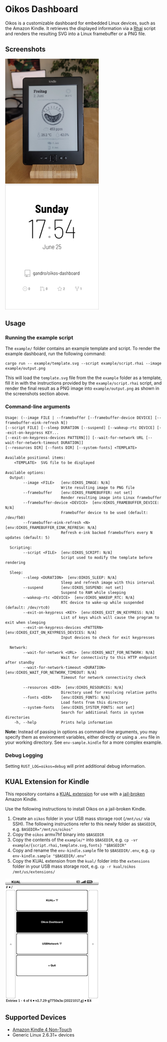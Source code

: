 # Oikos Dashboard

Oikos is a customizable dashboard for embedded Linux devices, such as the
Amazon Kindle. It retrieves the displayed information via a [Rhai](https://rhai.rs)
script and renders the resulting SVG into a Linux framebuffer or a PNG file.

## Screenshots

<img src="docs/images/oikos-on-kindle.jpg"
  alt="Oikos Dashboard running on a Kindle 4"
  width="300" height="400"
/> <img
  src="docs/images/example.png"
  alt="Oikos Dashboard running on a Kindle 4"
  width="300" height="400"
/>

## Usage

### Running the example script

The `example/` folder contains an example template and script. To render the
example dashboard, run the following command:

```
cargo run -- example/template.svg --script example/script.rhai --image example/output.png
```

This will load the `template.svg` file from the the `example` folder as a
template, fill it in with the instructions provided by the `example/script.rhai`
script, and render the final result as a PNG image into `example/output.png` as
shown in the screenshots section above.

### Command-line arguments

```usage
Usage: (--image FILE | --framebuffer [--framebuffer-device DEVICE] [--framebuffer-eink-refresh N])
[--script FILE] [--sleep DURATION [--suspend] [--wakeup-rtc DEVICE] [--exit-on-keypress KEY...
[--exit-on-keypress-devices PATTERN]]] [--wait-for-network URL [--wait-for-network-timeout DURATION]]
[--resources DIR] [--fonts DIR] [--system-fonts] <TEMPLATE>

Available positional items:
    <TEMPLATE>  SVG file to be displayed

Available options:
  Output:
        --image <FILE>   [env:OIKOS_IMAGE: N/A]
                         Write resulting image to PNG file
        --framebuffer    [env:OIKOS_FRAMEBUFFER: not set]
                         Render resulting image into Linux framebuffer
        --framebuffer-device <DEVICE>  [env:OIKOS_FRAMEBUFFER_DEVICE: N/A]
                         Framebuffer device to be used (default: /dev/fb0)
        --framebuffer-eink-refresh <N>  [env:OIKOS_FRAMEBUFFER_EINK_REFRESH: N/A]
                         Refresh e-ink backed framebuffers every N updates (default: 5)

  Scripting:
        --script <FILE>  [env:OIKOS_SCRIPT: N/A]
                         Script used to modify the template before rendering

  Sleep:
        --sleep <DURATION>  [env:OIKOS_SLEEP: N/A]
                         Sleep and refresh image with this interval
        --suspend        [env:OIKOS_SUSPEND: not set]
                         Suspend to RAM while sleeping
        --wakeup-rtc <DEVICE>  [env:OIKOS_WAKEUP_RTC: N/A]
                         RTC device to wake-up while suspended (default: /dev/rtc0)
        --exit-on-keypress <KEY>  [env:OIKOS_EXIT_ON_KEYPRESS: N/A]
                         List of keys which will cause the program to exit when sleeping
        --exit-on-keypress-devices <PATTERN>  [env:OIKOS_EXIT_ON_KEYPRESS_DEVICES: N/A]
                         Input devices to check for exit keypresses

  Network:
        --wait-for-network <URL>  [env:OIKOS_WAIT_FOR_NETWORK: N/A]
                         Wait for connectivity to this HTTP endpoint after standby
        --wait-for-network-timeout <DURATION>  [env:OIKOS_WAIT_FOR_NETWORK_TIMEOUT: N/A]
                         Timeout for network connectivity check

        --resources <DIR>  [env:OIKOS_RESOURCES: N/A]
                         Directory used for resolving relative paths
        --fonts <DIR>    [env:OIKOS_FONTS: N/A]
                         Load fonts from this directory
        --system-fonts   [env:OIKOS_SYSTEM_FONTS: not set]
                         Search for additional fonts in system directories
    -h, --help           Prints help information
```

<!-- Update the above section with the following command:
awk -i inplace '/^```usage/ { print; system("cargo run --quiet -- --help"); c=1; next} /^```/{c=0} c==0{print}' README.md
-->

**Note:** Instead of passing in options as command-line arguments, you may
specify them as environment variables, either directly or using a `.env` file
in your working directory. See `env-sample.kindle` for a more complex example.

### Debug Logging

Setting `RUST_LOG=oikos=debug` will print additional debug information.

## KUAL Extension for Kindle

This repository contains a
[KUAL extension](https://www.mobileread.com/forums/showthread.php?t=203326)
for use with a
[jail-broken](https://wiki.mobileread.com/wiki/Kindle_Hacks_Information)
Amazon Kindle.

Use the following instructions to install Oikos on a jail-broken
Kindle.

  1. Create an `oikos` folder in your USB mass storage root (`/mnt/us/` via SSH).
     The following instructions refer to this newly folder as `$BASEDIR`, e.g.
     `BASEDIR="/mnt/us/oikos"`
  2. Copy the `oikos` armv7hf binary into `$BASEDIR`
  3. Copy the contents of the `example/*` into `$BASEDIR`, e.g.
     `cp -vr example/{script.rhai,template.svg,fonts} "$BASEDIR"`
  4. Copy and rename the `env-kindle.sample` file to `$BASEDIR/.env`, e.g.
    `cp env-kindle.sample "$BASEDIR/.env"`
  5. Copy the KUAL extension from the `kual/` folder into the `extensions` folder
     in your USB mass storage root, e.g. `cp -r kual/oikos /mnt/us/extensions/`

<img src="docs/images/kual.png"
  alt="Screenshot of the Oikos KUAL extension"
  width="300" height="400">

## Supported Devices

 - [Amazon Kindle 4 Non-Touch](https://wiki.mobileread.com/wiki/Kindle4NTHacking)
 - Generic Linux 2.6.31+ devices
